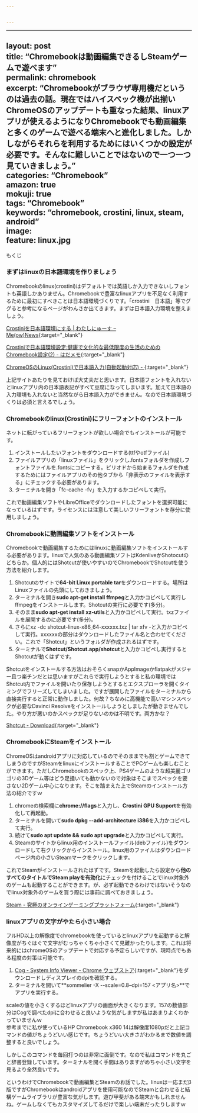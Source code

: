```yaml
---


---
```


<hr>
<h2 id="layout-posttitle-chromebookは動画編集できるしsteamゲームで遊べますpermalink-chromebookexcerpt-chromebookがブラウザ専用機だというのは過去の話。現在ではハイスペック機が出揃いchromeosのアップデートも重なった結果、linuxアプリが使えるようになりchromebookでも動画編集と多くのゲームで遊べる端末へと進化しました。しかしながらそれらを利用するためにはいくつかの設定が必要です。そんなに難しいことではないので一つ一つ見ていきましょう。categories-chromebookamazon-truemokuji-truetags-chromebookkeywords-chromebook-crostini-linux-steam-androidimagefeature-linux.jpg">layout: post<br>
title: “Chromebookは動画編集できるしSteamゲームで遊べます”<br>
permalink: chromebook<br>
excerpt: “Chromebookがブラウザ専用機だというのは過去の話。現在ではハイスペック機が出揃いChromeOSのアップデートも重なった結果、linuxアプリが使えるようになりChromebookでも動画編集と多くのゲームで遊べる端末へと進化しました。しかしながらそれらを利用するためにはいくつかの設定が必要です。そんなに難しいことではないので一つ一つ見ていきましょう。”<br>
categories: “Chromebook”<br>
amazon: true<br>
mokuji: true<br>
tags: “Chromebook”<br>
keywords: “chromebook, crostini, linux, steam, android”<br>
image:<br>
feature: linux.jpg</h2>
<div id="mokuji"><span>もくじ</span></div>
<h3 id="まずはlinuxの日本語環境を作りましょう">まずはlinuxの日本語環境を作りましょう</h3>
<p>Chromebookのlinux(crostini)はデフォルトでは英語しか入力できないしフォントも英語しかありません。Chromebookで豊富なlinuxアプリを不足なく利用するために最初にすべきことは日本語環境づくりです。「crostini　日本語」等でググると参考になるページがわんさか出てきます。まずは日本語入力環境を整えましょう。</p>
<p><a href="https://meow.gigowat.com/2602/">Crostiniを日本語環境にする | わたしにゅーす – Me(ow)News</a>{:target="_blank"}</p>
<p><a href="https://scrapbox.io/hada/Crostini%E3%81%A7%E6%97%A5%E6%9C%AC%E8%AA%9E%E7%92%B0%E5%A2%83%E8%A8%AD%E5%AE%9A:%E5%81%A5%E5%BA%B7%E3%81%A7%E6%96%87%E5%8C%96%E7%9A%84%E3%81%AA%E6%9C%80%E4%BD%8E%E9%99%90%E5%BA%A6%E3%81%AE%E7%94%9F%E6%B4%BB%E3%81%AE%E3%81%9F%E3%82%81%E3%81%AEChromebook%E8%A8%AD%E5%AE%9A(2)">Crostiniで日本語環境設定:健康で文化的な最低限度の生活のためのChromebook設定(2) - はだメモ</a>{:target="_blank"}</p>
<p><a href="https://www.axon.jp/entry/2018/10/18/201812">ChromeOSのLinux(Crostini)で日本語入力(自動起動対応) - </a>{:target="_blank"}</p>
<p>上記サイトあたりを見ておけば大丈夫だと思います。日本語フォントを入れないとlinuxアプリ内の日本語表記がすべて豆腐になってしまいます。加えて日本語の入力環境も入れないと当然ながら日本語入力ができません。なので日本語環境づくりは必須と言えるでしょう。</p>
<h3 id="chromebookのlinuxcrostiniにフリーフォントのインストール">Chromebookのlinux(Crostini)にフリーフォントのインストール</h3>
<p>ネットに転がっているフリーフォントが欲しい場合でもインストールが可能です。</p>
<ol>
<li>インストールしたいフォントをダウンロードする(ttfやotfファイル)</li>
<li>ファイルアプリの「linuxファイル」をクリックし.fontsフォルダを作成しフォントファイルを.fontsにコピーする。ピリオドから始まるフォルダを作成するためにはファイルアプリのその他タブから「非表示のファイルを表示する」にチェックする必要があります。</li>
<li>ターミナルを開き「fc-cache -fv」を入力するかコピペして実行。</li>
</ol>
<p>これで動画編集ソフトやLibreOfficeでダウンロードしたフォントを選択可能になっているはずです。ライセンスには注意して美しいフリーフォントを存分に使用しましょう。</p>
<h3 id="chromebookに動画編集ソフトをインストール">Chromebookに動画編集ソフトをインストール</h3>
<p>Chromebookで動画編集するためにはlinuxに動画編集ソフトをインストールする必要があります。linuxで人気のある動画編集ソフトはKdenliveかShotocutのどちらか。個人的にはShotcutが使いやすいのでChromebookでShotcutを使う方法を紹介します。</p>
<ol>
<li>Shotcutのサイトで<strong>64-bit Linux portable tar</strong>をダウンロードする。場所はLinuxファイルの先頭にしておきましょう。</li>
<li>ターミナルを開き<strong>sudo apt-get install ffmpeg</strong>と入力かコピペして実行しffmpegをインストールします。Shotcutの実行に必要です(多分)。</li>
<li>そのまま<strong>sudo apt-get install xz-utils</strong>と入力かコピペして実行。txzファイルを展開するのに必要です(多分)。</li>
<li>さらにxz -dc shotcut-linux-x86_64-xxxxxx.txz | tar xfv -と入力かコピペして実行。xxxxxxの部分はダウンロードしたファイル名と合わせてください。これで「Shotcut」というフォルダが作成されるはずです。</li>
<li>ターミナルで<strong>Shotcut/Shotcut.app/shotcut</strong>と入力かコピペし実行するとShotcutが動くはずです。</li>
</ol>
<p>Shotcutをインストールする方法はおそらくsnapかAppImageかflatpakがメジャー且つ楽チンだとは思いますがこれらで実行しようとすると私の環境ではShotcut内でファイルを開いたり保存しようとするとエクスプローラを開くタイミングでフリーズしてしまいました。ですが展開したファイルをターミナルから直接実行すると正常に動作しました。何故？ちなみに高機能で高いマシンスペックが必要なDavinci Resolveをインストールしようとしましたが動きませんでした。やり方が悪いのかスペックが足りないのかは不明です。両方かな？</p>
<p><a href="https://shotcut.org/download/">Shotcut - Download</a>{:target="_blank"}</p>
<h3 id="chromebookにsteamをインストール">ChromebookにSteamをインストール</h3>
<p>ChromeOSはandroidアプリに対応しているのでそのままでも割とゲームできてしまうのですがSteamをlinuxにインストールすることでPCゲームも楽しむことができます。ただしChromebookのスペック上、PS4ゲームのような超美麗ゴリゴリの3Dゲーム等はどう足掻いても動かないので対象はそこまでスペックを要さない2Dゲーム中心になります。そこを踏まえた上でSteamのインストール方法の紹介ですｗ</p>
<ol>
<li>chromeの検索欄に<strong>chrome://flags</strong>と入力し、<strong>Crostini GPU Support</strong>を有効化して再起動。</li>
<li>ターミナルを開いて<strong>sudo dpkg --add-architecture i386</strong>を入力かコピペして実行。</li>
<li>続けて<strong>sudo apt update &amp;&amp; sudo apt upgrade</strong>と入力かコピペして実行。</li>
<li>Steamのサイトからlinux用のインストールファイル(debファイル)をダウンロードして右クリックからインストール。linux用のファイルはダウンロードページ内の小さいSteamマークをクリックします。</li>
</ol>
<p>これでSteamがインストールされたはずです。Steamを起動したら設定から<strong>他のすべてのタイトルでSteam playを有効化</strong>にチェックを付けることでlinux対象外のゲームも起動することができます。が、必ず起動できるわけではないそうなのでlinux対象外のゲームを買う際には事前に調べておきましょう。</p>
<p><a href="https://store.steampowered.com/about/">Steam - 究極のオンラインゲーミングプラットフォーム</a>{:target="_blank"}</p>
<h3 id="linuxアプリの文字がやたら小さい場合">linuxアプリの文字がやたら小さい場合</h3>
<p>フルHD以上の解像度でchromebookを使っているとlinuxアプリを起動すると解像度がちぐはぐで文字がむっちゃくちゃ小さくて見難かったりします。これは将来的にはchromeOSのアップデートで対応する予定らしいですが、現時点でもある程度の対策は可能です。</p>
<ol>
<li><a href="https://chrome.google.com/webstore/detail/cog-system-info-viewer/difcjdggkffcfgcfconafogflmmaadco">Cog - System Info Viewer - Chrome ウェブストア</a>{:target="_blank"}をダウンロードしディスプレイのdpiを確認する。</li>
<li>ターミナルを開いて**sommelier -X --scale=0.8–dpi=157 &lt;アプリ名&gt;**でアプリを実行する。</li>
</ol>
<p>scaleの値を小さくするほどlinuxアプリの画面が大きくなります。157の数値部分はCogで調べたdpiに合わせると良いような気がしますが私はあまりよくわかっていませんｗ<br>
参考までに私が使っているHP Chromebook x360 14は解像度1080pだと上記コマンドの値がちょうどいい感じです。ちょうどいい大きさがわかるまで数値を調整すると良いでしょう。</p>
<p>しかしこのコマンドを毎回打つのは非常に面倒です。なので私はコマンドを丸ごと辞書登録しています。ターミナルを開く手間はありますがめちゃ小さい文字を見るより全然良いです。</p>
<p>というわけでChromebookで動画編集とSteamのお話でした。linuxは一応まだβ版ですがChromebookはandroidアプリを使用可能なのでSteamと合わせると結構ゲームライブラリが豊富な気がします。遊び甲斐がある端末かもしれませんね。ゲームしなくてもカスタマイズしてるだけで楽しい端末だったりしますｗ</p>

